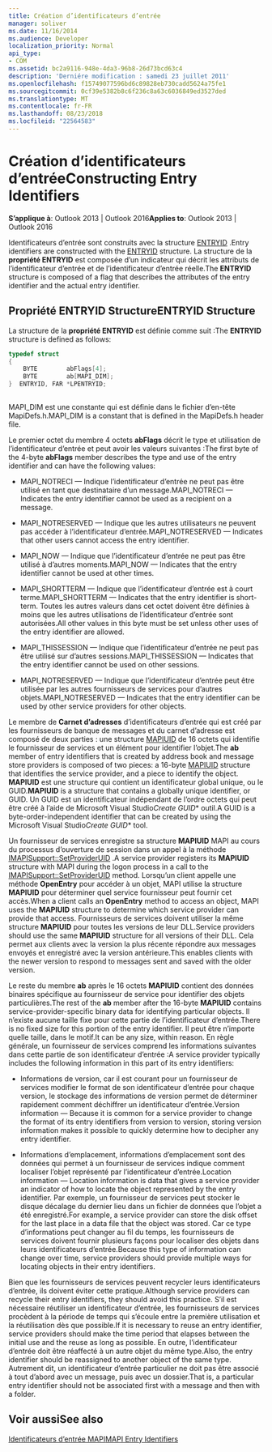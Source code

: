```yaml
---
title: Création d’identificateurs d’entrée
manager: soliver
ms.date: 11/16/2014
ms.audience: Developer
localization_priority: Normal
api_type:
- COM
ms.assetid: bc2a9116-948e-4da3-96b8-26d73bcd63c4
description: 'Derniére modification : samedi 23 juillet 2011'
ms.openlocfilehash: f15749077596bd6c89828eb730cadd5624a75fe1
ms.sourcegitcommit: 0cf39e5382b8c6f236c8a63c6036849ed3527ded
ms.translationtype: MT
ms.contentlocale: fr-FR
ms.lasthandoff: 08/23/2018
ms.locfileid: "22564583"
---
```

# <a name="constructing-entry-identifiers"></a><span data-ttu-id="2e864-103">Création d’identificateurs d’entrée</span><span class="sxs-lookup"><span data-stu-id="2e864-103">Constructing Entry Identifiers</span></span>

  
  
<span data-ttu-id="2e864-104">**S’applique à**: Outlook 2013 | Outlook 2016</span><span class="sxs-lookup"><span data-stu-id="2e864-104">**Applies to**: Outlook 2013 | Outlook 2016</span></span> 
  
<span data-ttu-id="2e864-105">Identificateurs d’entrée sont construits avec la structure [ENTRYID](entryid.md) .</span><span class="sxs-lookup"><span data-stu-id="2e864-105">Entry identifiers are constructed with the [ENTRYID](entryid.md) structure.</span></span> <span data-ttu-id="2e864-106">La structure de la **propriété ENTRYID** est composée d’un indicateur qui décrit les attributs de l’identificateur d’entrée et de l’identificateur d’entrée réelle.</span><span class="sxs-lookup"><span data-stu-id="2e864-106">The **ENTRYID** structure is composed of a flag that describes the attributes of the entry identifier and the actual entry identifier.</span></span> 
  
## <a name="entryid-structure"></a><span data-ttu-id="2e864-107">Propriété ENTRYID Structure</span><span class="sxs-lookup"><span data-stu-id="2e864-107">ENTRYID Structure</span></span>

<span data-ttu-id="2e864-108">La structure de la **propriété ENTRYID** est définie comme suit :</span><span class="sxs-lookup"><span data-stu-id="2e864-108">The **ENTRYID** structure is defined as follows:</span></span> 
  
```cpp
typedef struct
{
    BYTE        abFlags[4];
    BYTE        ab[MAPI_DIM];
}  ENTRYID, FAR *LPENTRYID;
 
```

<span data-ttu-id="2e864-109">MAPI_DIM est une constante qui est définie dans le fichier d’en-tête MapiDefs.h.</span><span class="sxs-lookup"><span data-stu-id="2e864-109">MAPI_DIM is a constant that is defined in the MapiDefs.h header file.</span></span> 
  
<span data-ttu-id="2e864-110">Le premier octet du membre 4 octets **abFlags** décrit le type et utilisation de l’identificateur d’entrée et peut avoir les valeurs suivantes :</span><span class="sxs-lookup"><span data-stu-id="2e864-110">The first byte of the 4-byte **abFlags** member describes the type and use of the entry identifier and can have the following values:</span></span> 
  
- <span data-ttu-id="2e864-111">MAPI_NOTRECI — Indique l’identificateur d’entrée ne peut pas être utilisé en tant que destinataire d’un message.</span><span class="sxs-lookup"><span data-stu-id="2e864-111">MAPI_NOTRECI — Indicates the entry identifier cannot be used as a recipient on a message.</span></span>
    
- <span data-ttu-id="2e864-112">MAPI_NOTRESERVED — Indique que les autres utilisateurs ne peuvent pas accéder à l’identificateur d’entrée.</span><span class="sxs-lookup"><span data-stu-id="2e864-112">MAPI_NOTRESERVED — Indicates that other users cannot access the entry identifier.</span></span>
    
- <span data-ttu-id="2e864-113">MAPI_NOW — Indique que l’identificateur d’entrée ne peut pas être utilisé à d’autres moments.</span><span class="sxs-lookup"><span data-stu-id="2e864-113">MAPI_NOW — Indicates that the entry identifier cannot be used at other times.</span></span>
    
- <span data-ttu-id="2e864-114">MAPI_SHORTTERM — Indique que l’identificateur d’entrée est à court terme.</span><span class="sxs-lookup"><span data-stu-id="2e864-114">MAPI_SHORTTERM — Indicates that the entry identifier is short-term.</span></span> <span data-ttu-id="2e864-115">Toutes les autres valeurs dans cet octet doivent être définies à moins que les autres utilisations de l’identificateur d’entrée sont autorisées.</span><span class="sxs-lookup"><span data-stu-id="2e864-115">All other values in this byte must be set unless other uses of the entry identifier are allowed.</span></span>
    
- <span data-ttu-id="2e864-116">MAPI_THISSESSION — Indique que l’identificateur d’entrée ne peut pas être utilisé sur d’autres sessions.</span><span class="sxs-lookup"><span data-stu-id="2e864-116">MAPI_THISSESSION — Indicates that the entry identifier cannot be used on other sessions.</span></span>
    
- <span data-ttu-id="2e864-117">MAPI_NOTRESERVED — Indique que l’identificateur d’entrée peut être utilisée par les autres fournisseurs de services pour d’autres objets.</span><span class="sxs-lookup"><span data-stu-id="2e864-117">MAPI_NOTRESERVED — Indicates that the entry identifier can be used by other service providers for other objects.</span></span>
    
<span data-ttu-id="2e864-118">Le membre de **Carnet d’adresses** d’identificateurs d’entrée qui est créé par les fournisseurs de banque de messages et du carnet d’adresse est composé de deux parties : une structure [MAPIUID](mapiuid.md) de 16 octets qui identifie le fournisseur de services et un élément pour identifier l’objet.</span><span class="sxs-lookup"><span data-stu-id="2e864-118">The **ab** member of entry identifiers that is created by address book and message store providers is composed of two pieces: a 16-byte [MAPIUID](mapiuid.md) structure that identifies the service provider, and a piece to identify the object.</span></span> <span data-ttu-id="2e864-119">**MAPIUID** est une structure qui contient un identificateur global unique, ou le GUID.</span><span class="sxs-lookup"><span data-stu-id="2e864-119">**MAPIUID** is a structure that contains a globally unique identifier, or GUID.</span></span> <span data-ttu-id="2e864-120">Un GUID est un identificateur indépendant de l’ordre octets qui peut être créé à l’aide de Microsoft Visual Studio*Create GUID*\* outil.</span><span class="sxs-lookup"><span data-stu-id="2e864-120">A GUID is a byte-order-independent identifier that can be created by using the Microsoft Visual Studio*Create GUID*\* tool.</span></span> 
  
<span data-ttu-id="2e864-121">Un fournisseur de services enregistre sa structure **MAPIUID** MAPI au cours du processus d’ouverture de session dans un appel à la méthode [IMAPISupport::SetProviderUID](imapisupport-setprovideruid.md) .</span><span class="sxs-lookup"><span data-stu-id="2e864-121">A service provider registers its **MAPIUID** structure with MAPI during the logon process in a call to the [IMAPISupport::SetProviderUID](imapisupport-setprovideruid.md) method.</span></span> <span data-ttu-id="2e864-122">Lorsqu’un client appelle une méthode **OpenEntry** pour accéder à un objet, MAPI utilise la structure **MAPIUID** pour déterminer quel service fournisseur peut fournir cet accès.</span><span class="sxs-lookup"><span data-stu-id="2e864-122">When a client calls an **OpenEntry** method to access an object, MAPI uses the **MAPIUID** structure to determine which service provider can provide that access.</span></span> <span data-ttu-id="2e864-123">Fournisseurs de services doivent utiliser la même structure **MAPIUID** pour toutes les versions de leur DLL.</span><span class="sxs-lookup"><span data-stu-id="2e864-123">Service providers should use the same **MAPIUID** structure for all versions of their DLL.</span></span> <span data-ttu-id="2e864-124">Cela permet aux clients avec la version la plus récente répondre aux messages envoyés et enregistré avec la version antérieure.</span><span class="sxs-lookup"><span data-stu-id="2e864-124">This enables clients with the newer version to respond to messages sent and saved with the older version.</span></span> 
  
<span data-ttu-id="2e864-125">Le reste du membre **ab** après le 16 octets **MAPIUID** contient des données binaires spécifique au fournisseur de service pour identifier des objets particulières.</span><span class="sxs-lookup"><span data-stu-id="2e864-125">The rest of the **ab** member after the 16-byte **MAPIUID** contains service-provider-specific binary data for identifying particular objects.</span></span> <span data-ttu-id="2e864-126">Il n’existe aucune taille fixe pour cette partie de l’identificateur d’entrée.</span><span class="sxs-lookup"><span data-stu-id="2e864-126">There is no fixed size for this portion of the entry identifier.</span></span> <span data-ttu-id="2e864-127">Il peut être n’importe quelle taille, dans le motif.</span><span class="sxs-lookup"><span data-stu-id="2e864-127">It can be any size, within reason.</span></span> <span data-ttu-id="2e864-128">En règle générale, un fournisseur de services comprend les informations suivantes dans cette partie de son identificateur d’entrée :</span><span class="sxs-lookup"><span data-stu-id="2e864-128">A service provider typically includes the following information in this part of its entry identifiers:</span></span> 
  
- <span data-ttu-id="2e864-129">Informations de version, car il est courant pour un fournisseur de services modifier le format de son identificateur d’entrée pour chaque version, le stockage des informations de version permet de déterminer rapidement comment déchiffrer un identificateur d’entrée.</span><span class="sxs-lookup"><span data-stu-id="2e864-129">Version information — Because it is common for a service provider to change the format of its entry identifiers from version to version, storing version information makes it possible to quickly determine how to decipher any entry identifier.</span></span>
    
- <span data-ttu-id="2e864-130">Informations d’emplacement, informations d’emplacement sont des données qui permet à un fournisseur de services indique comment localiser l’objet représenté par l’identificateur d’entrée.</span><span class="sxs-lookup"><span data-stu-id="2e864-130">Location information — Location information is data that gives a service provider an indicator of how to locate the object represented by the entry identifier.</span></span> <span data-ttu-id="2e864-131">Par exemple, un fournisseur de services peut stocker le disque décalage du dernier lieu dans un fichier de données que l’objet a été enregistré.</span><span class="sxs-lookup"><span data-stu-id="2e864-131">For example, a service provider can store the disk offset for the last place in a data file that the object was stored.</span></span> <span data-ttu-id="2e864-132">Car ce type d’informations peut changer au fil du temps, les fournisseurs de services doivent fournir plusieurs façons pour localiser des objets dans leurs identificateurs d’entrée.</span><span class="sxs-lookup"><span data-stu-id="2e864-132">Because this type of information can change over time, service providers should provide multiple ways for locating objects in their entry identifiers.</span></span>
    
<span data-ttu-id="2e864-133">Bien que les fournisseurs de services peuvent recycler leurs identificateurs d’entrée, ils doivent éviter cette pratique.</span><span class="sxs-lookup"><span data-stu-id="2e864-133">Although service providers can recycle their entry identifiers, they should avoid this practice.</span></span> <span data-ttu-id="2e864-134">S’il est nécessaire réutiliser un identificateur d’entrée, les fournisseurs de services procèdent à la période de temps qui s’écoule entre la première utilisation et la réutilisation dès que possible.</span><span class="sxs-lookup"><span data-stu-id="2e864-134">If it is necessary to reuse an entry identifier, service providers should make the time period that elapses between the initial use and the reuse as long as possible.</span></span> <span data-ttu-id="2e864-135">En outre, l’identificateur d’entrée doit être réaffecté à un autre objet du même type.</span><span class="sxs-lookup"><span data-stu-id="2e864-135">Also, the entry identifier should be reassigned to another object of the same type.</span></span> <span data-ttu-id="2e864-136">Autrement dit, un identificateur d’entrée particulier ne doit pas être associé à tout d’abord avec un message, puis avec un dossier.</span><span class="sxs-lookup"><span data-stu-id="2e864-136">That is, a particular entry identifier should not be associated first with a message and then with a folder.</span></span>
  
## <a name="see-also"></a><span data-ttu-id="2e864-137">Voir aussi</span><span class="sxs-lookup"><span data-stu-id="2e864-137">See also</span></span>



[<span data-ttu-id="2e864-138">Identificateurs d’entrée MAPI</span><span class="sxs-lookup"><span data-stu-id="2e864-138">MAPI Entry Identifiers</span></span>](mapi-entry-identifiers.md)

